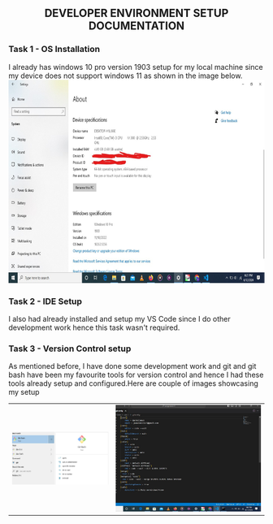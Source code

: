 ## <center>DEVELOPER ENVIRONMENT SETUP DOCUMENTATION</center>

### Task 1 - OS Installation
I already has windows 10 pro version 1903 setup for my local machine since my device does not support windows 11 as shown in the image below.
<img src="./assets/images/Screenshot (8).jpg"  height="400" >

### Task 2 - IDE Setup
I also had already installed and setup my VS Code since I do other development work hence this task wasn't required.

### Task 3 - Version Control setup

As mentioned before, I have done some development work and git and git bash have been my favourite tools for version control and hence I had these tools already setup and configured.Here are couple of images showcasing my setup

<table>
  <tr>
    <td><img src="./assets/images/Screenshot(9).jpg" alt="Screenshot 9" width="400"></td>
    <td><img src="./assets/images/Screenshot (10).jpg" alt="Screenshot 10" width="600"></td>
  </tr>
</table>